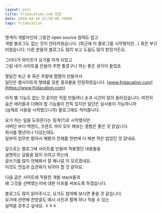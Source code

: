 ```yaml
---
layout: post
title: fridacation.com 런칭
date: 2018-04-10 13:50:00 +0900
tags: fridacation
---
```


명색이 개발자인데 그동안 open source 참여도 없고  
개발 블로그도 없는 것이 안타까웠습니다. (최근에 이 블로그를 시작했지만...)
혹은 부끄러웠습니다.
다른 분들의 블로그도 많이 보고 도움도 많이 받았거든요.


그러다가 와이프가 요가를 하게 되었고  
그럼 내가 사이트를 만들어 주면 좋겠구나 하는 좋은 생각이 들었죠.


몇달간 퇴근 후 혹은 주말에 짬짬이 만들어서  
일단은 웹사이트의 형태를 갖춘 결과물을 런칭하였습니다.
[www.fridacation.com](https://www.fridacation.com)


아직 별 기능도 없는 것 같지만
직접 만들려니 손과 시간이 많이 들어갔습니다.
여전히 숨은 에러들과 더해야 할 기능들이 잔뜩 있지만 일단은 실사용이 가능하니까  
(실제로 사용을 시작했으니까) 블로그에도 적어봅니다.  


요가 하는 일을 도와준다는 핑계(?)로 시작했지만  
서버단 부터 백엔드, 프론트 까지 모두 해보는 경험은 좋은 것 같습니다.  
회사를 몇년이나 다녔는데도  
일부의 업무만 맡아서 해봤지 전체를 한번에 다 해본 적은 없었던 것 같네요.  


앞으로는 블로그에 사이트를 만들며 적용했던 내용들을  
설명하는 글들을 많이 쓰려고 하는데  
글쓰기를 많이 안해봐서 잘 해나갈 지 모르겠네요.  
이것도 연습과 습관화가 되어야 할 것 같아요.


다음 글은 사이트에 적용한 개발 stack들과  
왜 그것을 선택했는지에 대한 이유를 써보도록 하겠습니다.  


블로그도 많이 읽어주시고, 요가도 참여해 보시면 좋을 것 같습니다.  
요가에 관련해 찬양글도 예시 사진과 함께 하나 적을 수 있는  
실력을 갖추고 싶네요. ㅎㅎㅎ

